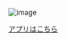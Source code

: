 ![image](https://user-images.githubusercontent.com/88820769/205447765-a73cda79-40a9-4a98-b5cf-4ff6ba045566.png)

[アプリはこちら](21-1021-test.vercel.app)
